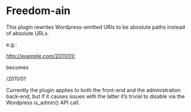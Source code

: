 Freedom-ain
===========

This plugin rewrites Wordpress-emitted URIs to be absolute paths instead of
absolute URLs.

e.g.:

http://example.com/2011/01/

becomes

/2011/01

Currently the plugin applies to both the front-end and the administration
back-end, but if it causes issues with the latter it’s trivial to disable
via the Wordpress is_admin() API call.

